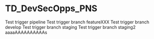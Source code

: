 # TD_DevSecOpps_PNS

Test trigger pipeline
Test trigger branch featureXXX
Test trigger branch develop
Test trigger branch staging
Test trigger branch staging2
aaaaAAAAAAAAAAs
